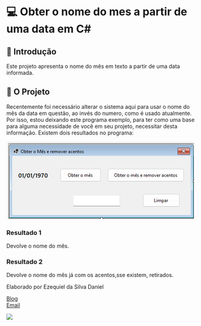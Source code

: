 
# 💻 Obter o nome do mes a partir de uma data em C#

## 📌 Introdução

Este projeto apresenta o nome do mês em texto a partir de uma data informada.


## 🧩 O Projeto

Recentemente foi necessário alterar o sistema aqui para usar o nome do mês da data em questão, ao invés do numero, como é usado atualmente. Por isso, estou deixando este programa exemplo, para ter como uma base para alguma necessidade de você em seu projeto, necessitar desta informação. 
Existem dois resultados no programa:


![](pegarmes.PNG)



### Resultado 1

Devolve o nome do mês.


### Resultado 2

Devolve o nome do mês já com os acentos,sse existem, retirados.


Elaborado por Ezequiel da Silva Daniel

[Blog](https://ezequieldaniel.wordpress.com/)  
[Email](ezequielsd@gmail.com)

<a href="https://www.linkedin.com/in/ezequielsd/" target="_blank"><img src="https://img.shields.io/badge/-LinkedIn-%230077B5?style=for-the-badge&logo=linkedin&logoColor=white" target="_blank"></a>  
